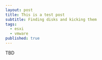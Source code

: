 ```yaml
---
layout: post
title: This is a test post
subtitle: Finding disks and kicking them
tags:
  - esxi
  - vmware
published: true
---
```


TBD
